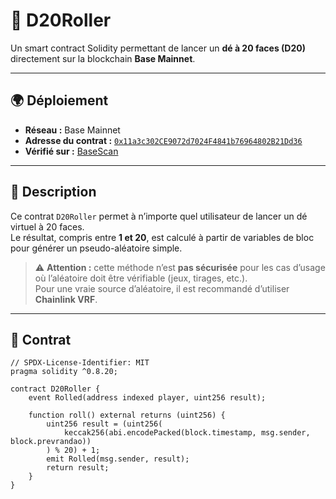 # 🎲 D20Roller

Un smart contract Solidity permettant de lancer un **dé à 20 faces (D20)** directement sur la blockchain **Base Mainnet**.

---

## 🌍 Déploiement

- **Réseau :** Base Mainnet  
- **Adresse du contrat :** [`0x11a3c302CE9072d7024F4841b76964802B21Dd36`](https://basescan.org/address/0x11a3c302CE9072d7024F4841b76964802B21Dd36)  
- **Vérifié sur :** [BaseScan](https://basescan.org/address/0x11a3c302CE9072d7024F4841b76964802B21Dd36#code)

---

## 📜 Description

Ce contrat `D20Roller` permet à n’importe quel utilisateur de lancer un dé virtuel à 20 faces.  
Le résultat, compris entre **1 et 20**, est calculé à partir de variables de bloc pour générer un pseudo-aléatoire simple.  

> ⚠️ **Attention :** cette méthode n’est **pas sécurisée** pour les cas d’usage où l’aléatoire doit être vérifiable (jeux, tirages, etc.).  
> Pour une vraie source d’aléatoire, il est recommandé d’utiliser **Chainlink VRF**.

---

## 🧩 Contrat

```solidity
// SPDX-License-Identifier: MIT
pragma solidity ^0.8.20;

contract D20Roller {
    event Rolled(address indexed player, uint256 result);

    function roll() external returns (uint256) {
        uint256 result = (uint256(
            keccak256(abi.encodePacked(block.timestamp, msg.sender, block.prevrandao))
        ) % 20) + 1;
        emit Rolled(msg.sender, result);
        return result;
    }
}
